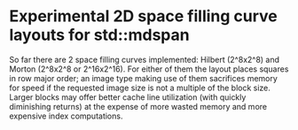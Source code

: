 # Experimental 2D space filling curve layouts for std::mdspan

So far there are 2 space filling curves implemented: Hilbert (2^8x2^8) and
Morton (2^8x2^8 or 2^16x2^16).  For either of them the layout places squares in
row major order; an image type making use of them sacrifices memory for speed
if the requested image size is not a multiple of the block size.  Larger blocks
may offer better cache line utilization (with quickly diminishing returns) at
the expense of more wasted memory and more expensive index computations.


